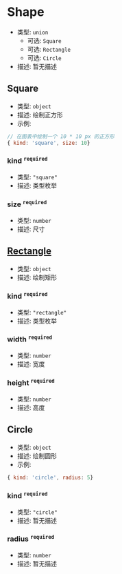 # Shape

*   类型: `union`
    *   可选: `Square`
    *   可选: `Rectangle`
    *   可选: `Circle`
*   描述: 暂无描述

## Square

*   类型: `object`
*   描述: 绘制正方形
*   示例:

```js
// 在图表中绘制一个 10 * 10 px 的正方形
{ kind: 'square', size: 10} 
```

### kind <sup>`required`</sup>

*   类型: `"square"`
*   描述: 类型枚举

### size <sup>`required`</sup>

*   类型: `number`
*   描述: 尺寸

## [Rectangle](#Rectangle)

*   类型: `object`
*   描述: 绘制矩形

### kind <sup>`required`</sup>

*   类型: `"rectangle"`
*   描述: 类型枚举

### width <sup>`required`</sup>

*   类型: `number`
*   描述: 宽度

### height <sup>`required`</sup>

*   类型: `number`
*   描述: 高度

## Circle

*   类型: `object`
*   描述: 绘制圆形
*   示例:

```js
{ kind: 'circle', radius: 5} 
```

### kind <sup>`required`</sup>

*   类型: `"circle"`
*   描述: 暂无描述

### radius <sup>`required`</sup>

*   类型: `number`
*   描述: 暂无描述
